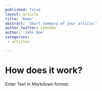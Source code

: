 ```yaml
---
published: false
layout: article
title: 'Demo'
abstract: 'Short summary of your article.'
author_twitter: johndoe
author: 'John Doe'
categories:
 - articles

---
```

# How does it work?

Enter Text in Markdown format.